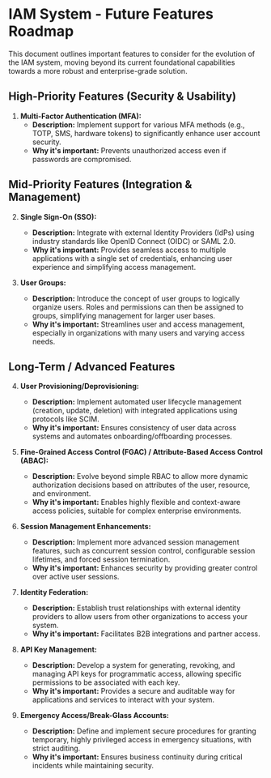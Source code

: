 # IAM System - Future Features Roadmap

This document outlines important features to consider for the evolution of the IAM system, moving beyond its current foundational capabilities towards a more robust and enterprise-grade solution.

## High-Priority Features (Security & Usability)

1.  **Multi-Factor Authentication (MFA):**
    *   **Description:** Implement support for various MFA methods (e.g., TOTP, SMS, hardware tokens) to significantly enhance user account security.
    *   **Why it's important:** Prevents unauthorized access even if passwords are compromised.

## Mid-Priority Features (Integration & Management)

2.  **Single Sign-On (SSO):**
    *   **Description:** Integrate with external Identity Providers (IdPs) using industry standards like OpenID Connect (OIDC) or SAML 2.0.
    *   **Why it's important:** Provides seamless access to multiple applications with a single set of credentials, enhancing user experience and simplifying access management.

3.  **User Groups:**
    *   **Description:** Introduce the concept of user groups to logically organize users. Roles and permissions can then be assigned to groups, simplifying management for larger user bases.
    *   **Why it's important:** Streamlines user and access management, especially in organizations with many users and varying access needs.

## Long-Term / Advanced Features

4.  **User Provisioning/Deprovisioning:**
    *   **Description:** Implement automated user lifecycle management (creation, update, deletion) with integrated applications using protocols like SCIM.
    *   **Why it's important:** Ensures consistency of user data across systems and automates onboarding/offboarding processes.

5.  **Fine-Grained Access Control (FGAC) / Attribute-Based Access Control (ABAC):**
    *   **Description:** Evolve beyond simple RBAC to allow more dynamic authorization decisions based on attributes of the user, resource, and environment.
    *   **Why it's important:** Enables highly flexible and context-aware access policies, suitable for complex enterprise environments.

6. **Session Management Enhancements:**
    *   **Description:** Implement more advanced session management features, such as concurrent session control, configurable session lifetimes, and forced session termination.
    *   **Why it's important:** Enhances security by providing greater control over active user sessions.

7. **Identity Federation:**
    *   **Description:** Establish trust relationships with external identity providers to allow users from other organizations to access your system.
    *   **Why it's important:** Facilitates B2B integrations and partner access.

8. **API Key Management:**
    *   **Description:** Develop a system for generating, revoking, and managing API keys for programmatic access, allowing specific permissions to be associated with each key.
    *   **Why it's important:** Provides a secure and auditable way for applications and services to interact with your system.

9. **Emergency Access/Break-Glass Accounts:**
    *   **Description:** Define and implement secure procedures for granting temporary, highly privileged access in emergency situations, with strict auditing.
    *   **Why it's important:** Ensures business continuity during critical incidents while maintaining security. 